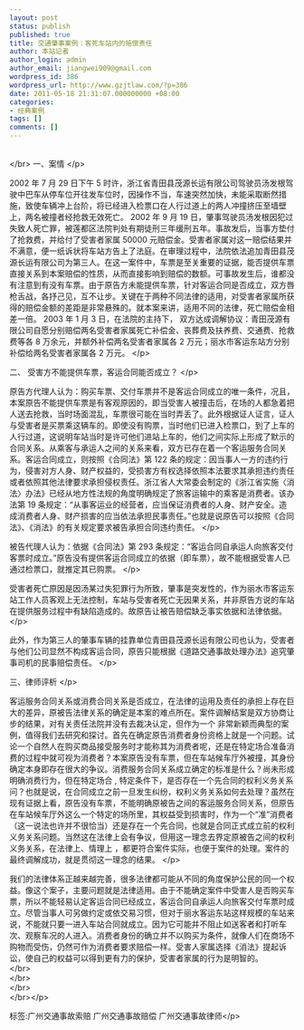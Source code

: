 ```yaml
---
layout: post
status: publish
published: true
title: 交通肇事案例：客死车站内的赔偿责任
author: 本站记者
author_login: admin
author_email: jiangwei909@gmail.com
wordpress_id: 386
wordpress_url: http://www.gzjtlaw.com/?p=386
date: 2011-05-18 21:31:07.000000000 +08:00
categories:
- 经典案例
tags: []
comments: []
---
```

<p><br><&#47;br> 一、案情 <&#47;p><p>2002 年 7 月 29 日下午 5 时许，浙江省青田县茂源长运有限公司驾驶员汤发根驾驶中巴车从停车位开往发车位时，因操作不当，车速突然加快，未能采取断然措施，致使车辆冲上台阶，将已经进入检票口在人行过道上的两人冲撞挤压至墙壁上，两名被撞者经抢救无效死亡。 2002 年 9 月 19 日，肇事驾驶员汤发根因犯过失致人死亡罪，被莲都区法院判处有期徒刑三年缓刑五年。事故发后，当事方垫付了抢救费，并给付了受害者家属 50000 元赔偿金。受害者家属对这一赔偿结果并不满意，便一纸诉状将车站方告上了法庭。在审理过程中，法院依法追加青田县茂源长运有限公司为第三人。在这一案件中，车票是至关重要的证据，能否提供车票直接关系到本案赔偿的性质，从而直接影响到赔偿的数额。可事故发生后，谁都没有注意到有没有车票。由于原告方未能提供车票，针对客运合同是否成立，双方唇枪舌战，各抒己见，互不让步。关键在于两种不同法律的适用，对受害者家属所获得的赔偿金额的差距是非常悬殊的。就本案来讲，适用不同的法律，死亡赔偿金相差一倍。 2003 年 1 月 3 日，在法院的主持下， 双方达成调解协议：青田茂源有限公司自愿分别赔偿两名受害者家属死亡补偿金、丧葬费及扶养费、交通费、抢救费等各 8 万余元，并额外补偿两名受害者家属各 2 万元；丽水市客运东站方分别补偿给两名受害者家属各 2 万元。 <&#47;p><p>二、 受害方不能提供车票，客运合同能否成立？ <&#47;p><p>原告方代理人认为：购买车票、交付车票并不是客运合同成立的唯一条件，况且，本案原告不能提供车票是有客观原因的，即当受害人被撞击后，在场的人都急着把人送去抢救，当时场面混乱，车票很可能在当时弄丢了。此外根据证人证言，证人与受害者是买票乘这辆车的。即使没有购票，当时他们已进入检票口，到了上车的人行过道，这说明车站当时是许可他们进站上车的，他们之间实际上形成了默示的合同关系。从乘客与承运人之间的关系来看，双方已存在着一个客运服务合同关系。客运合同成立，则按照《合同法》第 122 条的规定：因当事人一方的违约行为，侵害对方人身、财产权益的，受损害方有权选择依照本法要求其承担违约责任或者依照其他法律要求承担侵权责任。浙江省人大常委会制定的《浙江省实施〈消法〉办法》已经从地方性法规的角度明确规定了旅客运输中的乘客是消费者。该办法第 19 条规定：&ldquo;从事客运业的经营者，应当保证消费者的人身、财产安全。造成消费者人身、财产损害的应当依法承担民事责任。&rdquo;也就是说原告可以按照《合同法》、《消法》的有关规定要求被告承担合同违约责任。 <&#47;p><p>被告代理人认为：依据《合同法》第 293 条规定：&ldquo;客运合同自承运人向旅客交付客票时成立。&rdquo;原告没有提供客运合同成立的依据（即车票），故不能根据受害人已通过检票口，就推定其已购票。 <&#47;p><p>受害者死亡原因是因汤某过失犯罪行为所致，肇事是突发性的，作为丽水市客运东站工作人员客观上无法控制，车站与受害者死亡无因果关系，并非原告方说的车站在提供服务过程中有缺陷造成的。故原告让被告赔偿缺乏事实依据和法律依据。 <&#47;p><p>此外，作为第三人的肇事车辆的挂靠单位青田县茂源长运有限公司也认为，受害者与他们公司显然不构成客运合同，原告只能根据《道路交通事故处理办法》追究肇事司机的民事赔偿责任。 <&#47;p><p>三、律师评析 <&#47;p><p>客运服务合同关系或消费合同关系是否成立，在法律的运用及责任的承担上存在巨大的差异，原被告法律关系的确定是本案的难点所在。案件调解结案是双方协商让步的结果，对有关责任法院并没有去裁决认定，但作为一个 非常新颖而典型的案例，值得我们去研究和探讨。首先在确定原告消费者身份资格上就是一个问题。试论一个自然人在购买商品接受服务时才能称其为消费者呢，还是在特定场合准备消费的过程中就可视为消费者？本案原告没有车票，但在车站候车厅外被撞，其身份确定本身即存在很大的争议。消费服务合同关系成立确定的标准是什么？尚未形成明确消费行为，但在特定场合 , 特定条件下，是否存在一个先合同的权利义务关系问？也就是说，在合同成立之前一旦发生纠纷，权利义务关系如何去处理？虽然在现有证据上看，原告没有车票，不能明确原被告之间的客运服务合同关系，但原告在车站候车厅外这么一个特定的场所里，其权益受到损害时，作为一个&ldquo;准&rdquo;消费者（这一说法也许并不很恰当）还是存在一个先合同，也就是合同正式成立前的权利义务关系问题。当然这在法律上会有争议，但用这一理念去界定原被告之间的权利义务关系，在法律上、情理上 ，都更符合案件实际，也便于案件的处理。案件的最终调解成功，就是贯彻这一理念的结果。 <&#47;p><p>我们的法律体系正越来越完善，很多法律都可能从不同的角度保护公民的同一个权益。像这个案子，主要问题就是法律适用。由于不能确定案件中受害人是否购买车票，所以不能轻易认定客运合同已经成立，客运合同自承运人向旅客交付车票时成立。尽管当事人可另做约定或依交易习惯，但对于丽水客运东站这样规模的车站来说，不能就只要一进入车站合同就成立。因为它可能并不阻止如送客者和打听车次、观察车况的人进入。消费者身份的确立并不以购买为条件，就像人们在商场不购物而受伤，仍然可作为消费者要求赔偿一样。受害人家属选择《消法》提起诉讼，使自己的权益可以得到更有力的保护，受害者家属的行为是明智的。 <br><&#47;br><br><&#47;br><br><&#47;br><br><&#47;br><&#47;p><br&#47;><p>标签:广州交通事故索赔 广州交通事故赔偿 广州交通事故律师<&#47;p>
